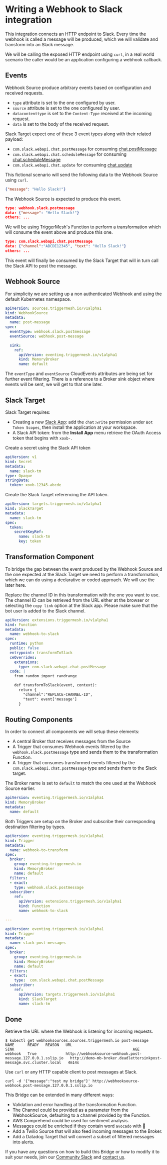 # Writing a Webhook to Slack integration

This integration connects an HTTP endpoint to Slack. Every time the webhook is called a message will be produced, which we will validate and transform into an Slack message.

We will be calling the exposed HTTP endpoint using `curl`, in a real world scenario the caller would be an application configuring a webhook callback.

## Events

Webhook Source produce arbitrary events based on configuration and received requests.

- `type` attribute is set to the one configured by user.
- `source` attribute is set to the one configured by user.
- `datacontenttype` is set to the `Content-Type` received at the incoming request.
- `data` is set to the body of the received request.

Slack Target expect one of these 3 event types along with their related payload:

- `com.slack.webapi.chat.postMessage` for consuming [chat.postMessage][chat.postMessage]
- `com.slack.webapi.chat.scheduleMessage` for consuming [chat.scheduleMessage][chat.scheduleMessage]
- `com.slack.webapi.chat.update` for consuming [chat.update][chat.update]

This fictional scenario will send the following data to the Webhook Source using `curl`.
```json
{"message": "Hello Slack!"}
```

The Webhook Source is expected to produce this event.

```json
type: webhook.slack.postmessage
data: {"message": "Hello Slack!"}
others: ...
```

We will be using TriggerMesh's Function to perform a transformation which will consume the event above and produce this one.

```json
type: com.slack.webapi.chat.postMessage
data: {"channel":"ABCDE12345", "text": "Hello Slack!"}
others: ...
```

This event will finally be consumed by the Slack Target that will in turn call the Slack API to post the message.

## Webhook Source

For simplicity we are setting up a non authenticated Webhook and using the default Kubernetes namespace.

```yaml
apiVersion: sources.triggermesh.io/v1alpha1
kind: WebhookSource
metadata:
  name: post-message
spec:
  eventType: webhook.slack.postmessage
  eventSource: webhook.post-message

  sink:
    ref:
      apiVersion: eventing.triggermesh.io/v1alpha1
      kind: MemoryBroker
      name: default
```

The `eventType` and `eventSource` CloudEvents attributes are being set for further event filtering. There is a reference to a Broker sink object where events will be sent, we will get to that one later.

## Slack Target

Slack Target requires:

- Creating a new [Slack App][slack-apps]: add the `chat:write` permission under `Bot Token Scopes`, then install the application at your workspace.
- A Slack API token: from the **Install App** menu retrieve the OAuth Access token that begins with `xoxb-`.

Create a secret using the Slack API token

```yaml
apiVersion: v1
kind: Secret
metadata:
  name: slack-tm
type: Opaque
stringData:
  token: xoxb-12345-abcde
```

Create the Slack Target referencing the API token.

```yaml
apiVersion: targets.triggermesh.io/v1alpha1
kind: SlackTarget
metadata:
  name: slack-tm
spec:
  token:
    secretKeyRef:
      name: slack-tm
      key: token
```

## Transformation Component

To bridge the gap between the event produced by the Webhook Source and the one expected at the Slack Target we need to perform a transformation, which we can do using a declarative or coded approach. We will use the later here.

Replace the channel ID in this transformation with the one you want to use. The channel ID can be retrieved from the URL either at the browser or selecting the `copy link` option at the Slack app. Please make sure that the bot user is added to the Slack channel.

```yaml
apiVersion: extensions.triggermesh.io/v1alpha1
kind: Function
metadata:
  name: webhook-to-slack
spec:
  runtime: python
  public: false
  entrypoint: transformToSlack
  ceOverrides:
    extensions:
      type: com.slack.webapi.chat.postMessage
  code: |
    from random import randrange

    def transformToSlack(event, context):
      return {
        "channel":"REPLACE-CHANNEL-ID",
        "text": event['message']
      }
```

## Routing Components

In order to connect all components we will setup these elements:

- A central Broker that receives messages from the Source
- A Trigger that consumes Webhook events filtered by the `webhook.slack.postmessage` type and sends them to the transformation Function.
- A Trigger that consumes transformed events filtered by the `com.slack.webapi.chat.postMessage` type and sends them to the Slack target.

The Broker name is set to `default` to match the one used at the Webhook Source earlier.

```yaml
apiVersion: eventing.triggermesh.io/v1alpha1
kind: MemoryBroker
metadata:
  name: default
```

Both Triggers are setup on the Broker and subscribe their corresponding destination filtering by types.

```yaml
apiVersion: eventing.triggermesh.io/v1alpha1
kind: Trigger
metadata:
  name: webhook-to-transform
spec:
  broker:
    group: eventing.triggermesh.io
    kind: MemoryBroker
    name: default
  filters:
  - exact:
    type: webhook.slack.postmessage
  subscriber:
    ref:
      apiVersion: extensions.triggermesh.io/v1alpha1
      kind: Function
      name: webhook-to-slack

---

apiVersion: eventing.triggermesh.io/v1alpha1
kind: Trigger
metadata:
  name: slack-post-messages
spec:
  broker:
    group: eventing.triggermesh.io
    kind: MemoryBroker
    name: default
  filters:
  - exact:
    type:  com.slack.webapi.chat.postMessage
  subscriber:
    ref:
      apiVersion: targets.triggermesh.io/v1alpha1
      kind: SlackTarget
      name: slack-tm
```

## Done

Retrieve the URL where the Webhook is listening for incoming requests.

```console
$ kubectl get webhooksources.sources.triggermesh.io post-message
NAME      READY   REASON   URL                                                              SINK                                                     AGE
webhook   True             http://webhooksource-webhook.post-message.127.0.0.1.sslip.io   http://demo-mb-broker.deadlettersinkpost-message.svc.cluster.local   4m14s
```

Use `curl` or any HTTP capable client to post messages at Slack.

```console
curl -d '{"message":"test my bridge"}' http://webhooksource-webhook.post-message.127.0.0.1.sslip.io
```

This Bridge can be extended in many different ways:

- Validation and error handling at the transformation Function.
- The Channel could be provided as a parameter from the WebhookSource, defaulting to a channel provided by the Function.
- AWS Comprehend could be used for sentiment analysis.
- Messages could be enriched if they contain word `avocado` with 🥑
- Add a Twilio Source that will also feed incoming messages to the Broker.
- Add a Datadog Target that will convert a subset of filtered messages into alerts.

If you have any questions on how to build this Bridge or how to modify it to suit your needs, join our [Community Slack](http://triggermesh-community.slack.com/) and [contact us](mailto:info@triggermesh.com).

[chat.postMessage]: https://api.slack.com/methods/chat.postMessage
[chat.scheduleMessage]: https://api.slack.com/methods/chat.scheduleMessage
[chat.update]:  https://api.slack.com/methods/chat.update
[slack-apps]: https://api.slack.com/apps

